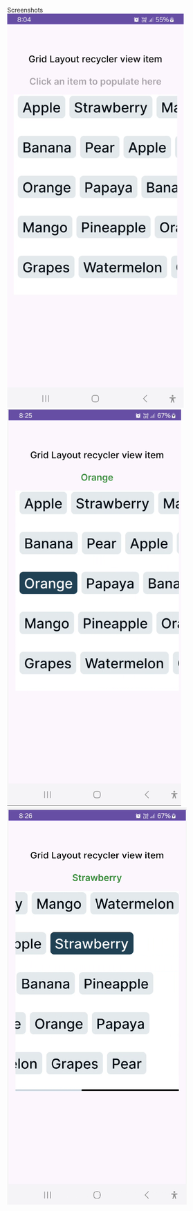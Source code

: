 Screenshots</br>
<img src=screenshots/img1.png>  <img src=screenshots/img2.png>  <img src=screenshots/img3.png>
